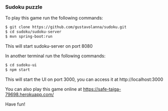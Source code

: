 <h3> Sudoku puzzle </h3>

To play this game run the following commands:

```bash
$ git clone https://github.com/gustavolanna/sudoku.git
$ cd sudoku/sudoku-server
$ mvn spring-boot:run
```
This will start sudoku-server on port 8080


In another terminal run the following commands:

```bash
$ cd sudoku-ui
$ npm start
```
This will start the UI on port 3000, you can access it at http://localhost:3000


You can also play this game online at https://safe-taiga-79698.herokuapp.com/

Have fun!

